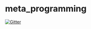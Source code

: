 # meta_programming

[![Gitter](https://badges.gitter.im/Join%20Chat.svg)](https://gitter.im/DanielZhangQingLong/meta_programming?utm_source=badge&utm_medium=badge&utm_campaign=pr-badge&utm_content=badge)